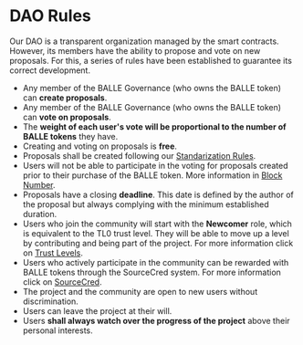 # DAO Rules

Our DAO is a transparent organization managed by the smart contracts. However, its members have the ability to propose and vote on new proposals. For this, a series of rules have been established to guarantee its correct development.

* Any member of the BALLE Governance \(who owns the BALLE token\) can **create proposals**.
* Any member of the BALLE Governance \(who owns the BALLE token\) can **vote on proposals**.
* The **weight of each user's vote will be proportional to the number of BALLE tokens** they have.
* Creating and voting on proposals is **free**.
* Proposals shall be created following our [Standarization Rules](other-tutorials/create-propolsals.md#standarization).
* Users will not be able to participate in the voting for proposals created prior to their purchase of the BALLE token. More information in [Block Number](sourcecred-system/).
* Proposals have a closing **deadline**. This date is defined by the author of the proposal but always complying with the minimum established duration.
* Users who join the community will start with the **Newcomer** role, which is equivalent to the TL0 trust level. They will be able to move up a level by contributing and being part of the project. For more information click on [Trust Levels](trust-levels.md).
* Users who actively participate in the community can be rewarded with BALLE tokens through the SourceCred system. For more information click on [SourceCred](sourcecred-system/).
* The project and the community are open to new users without discrimination.
* Users can leave the project at their will.
* Users **shall always watch over the progress of the project** above their personal interests. 

